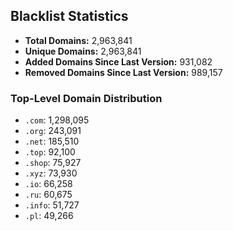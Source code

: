 ## Blacklist Statistics

- **Total Domains:** 2,963,841
- **Unique Domains:** 2,963,841
- **Added Domains Since Last Version:** 931,082
- **Removed Domains Since Last Version:** 989,157

### Top-Level Domain Distribution

-  `.com`: 1,298,095
-  `.org`: 243,091
-  `.net`: 185,510
-  `.top`: 92,100
-  `.shop`: 75,927
-  `.xyz`: 73,930
-  `.io`: 66,258
-  `.ru`: 60,675
-  `.info`: 51,727
-  `.pl`: 49,266
